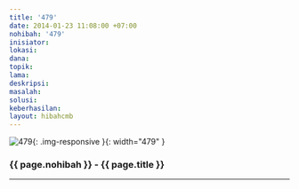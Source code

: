 ```yaml
---
title: '479'
date: 2014-01-23 11:08:00 +07:00
nohibah: '479'
inisiator: 
lokasi: 
dana: 
topik: 
lama: 
deskripsi: 
masalah: 
solusi: 
keberhasilan: 
layout: hibahcmb
---
```


![479](/static/img/hibahcmb/479.png){: .img-responsive }{: width="479" }

### {{ page.nohibah }} - {{ page.title }}

---
